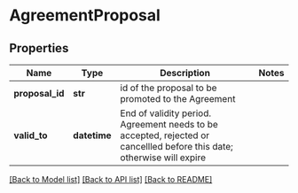 # AgreementProposal

## Properties
Name | Type | Description | Notes
------------ | ------------- | ------------- | -------------
**proposal_id** | **str** | id of the proposal to be promoted to the Agreement | 
**valid_to** | **datetime** | End of validity period. Agreement needs to be accepted, rejected or cancellled before this date; otherwise will expire  | 

[[Back to Model list]](../README.md#documentation-for-models) [[Back to API list]](../README.md#documentation-for-api-endpoints) [[Back to README]](../README.md)


